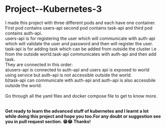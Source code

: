 # Project--Kubernetes-3

<table>
  I made this project with three different pods and each have one container. First pod contains users-api second pod contains task-api and third pod contains auth-api.<br/>
  users-api is for registering the user which will communicate with auth-api which will validate the user and password and then will register the user.
  task-api is for adding task which can be added from outside the cluster i.e from the outside world.task-api communicates with auth-api and then add task.<br/>
  They are connected in this order:<br/>
  a)users-api is connected to auth-api and users api is exposed to world using service but auth-api is not accessible outside the world.
  <br/>
  b)task-api can communicate with auth-api and auth-api is also accessbile outside the world.
  <br/><br/>
  Go through all the yaml files and docker compose file to get to know more.
</table>

**Get ready to learn the advanced stuff of kubernetes and I learnt a lot while doing this project and hope you too.For any doubt or suggestion see you in pull request section. 
😁😂 Thanks!**
